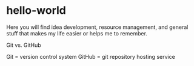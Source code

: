 # hello-world

Here you will find idea development, resource management, and general stuff that makes my life easier or helps me to remember.

Git vs. GitHub

Git = version control system
GitHub = git repository hosting service
